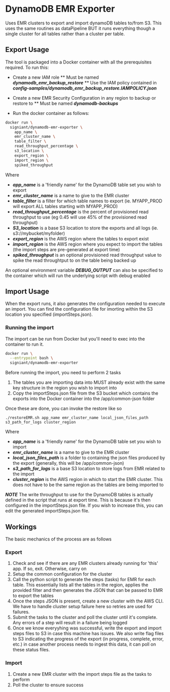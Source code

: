 # DynamoDB EMR Exporter
Uses EMR clusters to export and import dynamoDB tables to/from S3.  This uses the same routines as dataPipeline BUT it runs everything though a single cluster for all tables rather than a cluster per table.

## Export Usage

The tool is packaged into a Docker container with all the prerequisites required.  To run this:

* Create a new IAM role
** Must be named _**dynamodb_emr_backup_restore**_
** Use the IAM policy contained in _**config-samples/dynamodb_emr_backup_restore.IAMPOLICY.json**_

* Create a new EMR Security Configuration in any region to backup or restore to
** Must be named _**dynamodb-backups**_

* Run the docker container as follows:

```bash
docker run \
  signiant/dynamodb-emr-exporter \
    app_name \
    emr_cluster_name \
    table_filter \
    read_throughput_percentage \
    s3_location \
    export_region \
    import_region \
    spiked_throughput
```

Where

* _**app_name**_ is a 'friendly name' for the DynamoDB table set you wish to export
* _**emr_cluster_name**_ is a name to give to the EMR cluster
* _**table_filter**_ is a filter for which table names to export (ie. MYAPP_PROD will export ALL tables starting with MYAPP_PROD)
* _**read_throughput_percentage**_ is the percent of provisioned read throughput to use (eg 0.45 will use 45% of the provisioned read throughput)
* _**S3_location**_ is a base S3 location to store the exports and all logs (ie. s3://mybucket/myfolder)
* _**export_region**_ is the AWS region where the tables to export exist
* _**import_region**_ is the AWS region where you expect to import the tables (the import steps are pre-generated at export time)
* _**spiked_throughput**_ is an optional provisioned read throughput value to spike the read throughtput to on the table being backed up

An optional environment variable _**DEBUG_OUTPUT**_ can also be specified to the container which will run the underlying script with debug enabled

## Import Usage

When the export runs, it also generates the configuration needed to execute an import. You can find the configuration file for imorting within the S3 location you specified (importSteps.json).

### Running the import

The import can be run from Docker but you'll need to exec into the container to run it.

```bash
docker run \
  --entrypoint bash \
  signiant/dynamodb-emr-exporter
```
Before running the import, you need to perform 2 tasks

1. The tables you are importing data into MUST already exist with the same key structure in the region you wish to import into
2. Copy the importSteps.json file from the S3 bucket which contains the exports into the Docker container into the /app/common-json folder

Once these are done, you can invoke the restore like so
```
./restoreEMR.sh app_name emr_cluster_name local_json_files_path s3_path_for_logs cluster_region
```

Where

* _**app_name**_ is a 'friendly name' for the DynamoDB table set you wish to import
* _**emr_cluster_name**_ is a name to give to the EMR cluster
* _**local_json_files_path**_ is a folder to containing the json files produced by the export (generally, this will be /app/common-json)
* _**s3_path_for_logs**_ is a base S3 location to store logs from EMR related to the import
* _**cluster_region**_ is the AWS region in which to start the EMR cluster.  This does not have to be the same region as the tables are being imported to

_**NOTE**_
The write throughput to use for the DynamoDB tables is actually defined in the script that runs at export time.  This is because it's then configured in the importSteps.json file.  If you wish to increase this, you can edit the generated importSteps.json file.

## Workings

The basic mechanics of the process are as follows

### Export

1. Check and see if there are any EMR clusters already running for 'this' app.  If so, exit.  Otherwise, carry on
2. Setup the common configuration for the cluster
3. Call the python script to generate the steps (tasks) for EMR for each table.  This essentially lists all the tables in the region, applies the provided filter and then generates the JSON that can be passed to EMR to export the tables
4. Once the steps JSON is present, create a new cluster with the AWS CLI. We have to handle cluster setup failure here so retries are used for failures.
5. Submit the tasks to the cluster and poll the cluster until it's complete.  Any errors of a step will result in a failure being logged
6. Once we know everyyhing was successful, write the export and import steps files to S3 in case this machine has issues.  We also write flag files to S3 indicating the progress of the export (in progress, complete, error, etc.) in case another process needs to ingest this data, it can poll on these status files.

### Import

1. Create a new EMR cluster with the import steps file as the tasks to perform
2. Poll the cluster to ensure success
